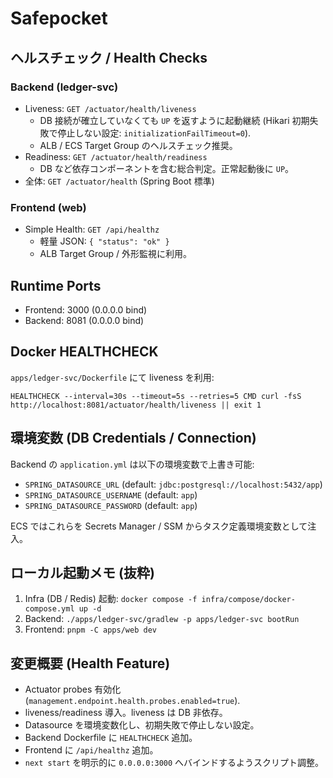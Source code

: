 # Safepocket

## ヘルスチェック / Health Checks

### Backend (ledger-svc)
- Liveness: `GET /actuator/health/liveness`  
  - DB 接続が確立していなくても `UP` を返すように起動継続 (Hikari 初期失敗で停止しない設定: `initializationFailTimeout=0`).  
  - ALB / ECS Target Group のヘルスチェック推奨。
- Readiness: `GET /actuator/health/readiness`  
  - DB など依存コンポーネントを含む総合判定。正常起動後に `UP`。
- 全体: `GET /actuator/health` (Spring Boot 標準)  

### Frontend (web)
- Simple Health: `GET /api/healthz`  
  - 軽量 JSON: `{ "status": "ok" }`  
  - ALB Target Group / 外形監視に利用。

## Runtime Ports
- Frontend: 3000 (0.0.0.0 bind)
- Backend: 8081 (0.0.0.0 bind)

## Docker HEALTHCHECK
`apps/ledger-svc/Dockerfile` にて liveness を利用:
```
HEALTHCHECK --interval=30s --timeout=5s --retries=5 CMD curl -fsS http://localhost:8081/actuator/health/liveness || exit 1
```

## 環境変数 (DB Credentials / Connection)
Backend の `application.yml` は以下の環境変数で上書き可能:
- `SPRING_DATASOURCE_URL` (default: `jdbc:postgresql://localhost:5432/app`)
- `SPRING_DATASOURCE_USERNAME` (default: `app`)
- `SPRING_DATASOURCE_PASSWORD` (default: `app`)

ECS ではこれらを Secrets Manager / SSM からタスク定義環境変数として注入。

## ローカル起動メモ (抜粋)
1. Infra (DB / Redis) 起動: `docker compose -f infra/compose/docker-compose.yml up -d`
2. Backend: `./apps/ledger-svc/gradlew -p apps/ledger-svc bootRun`
3. Frontend: `pnpm -C apps/web dev`

## 変更概要 (Health Feature)
- Actuator probes 有効化 (`management.endpoint.health.probes.enabled=true`).
- liveness/readiness 導入。liveness は DB 非依存。
- Datasource を環境変数化し、初期失敗で停止しない設定。
- Backend Dockerfile に `HEALTHCHECK` 追加。
- Frontend に `/api/healthz` 追加。
- `next start` を明示的に `0.0.0.0:3000` へバインドするようスクリプト調整。

